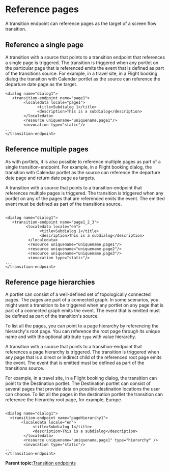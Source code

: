# Reference pages

A transition endpoint can reference pages as the target of a screen flow transition.

## Reference a single page

A transition with a source that points to a transition endpoint that references a single page is triggered. The transition is triggered when any portlet on the particular page that is referenced emits the event that is defined as part of the transitions source. For example, in a travel site, in a Flight booking dialog the transition with Calendar portlet as the source can reference the departure date page as the target.

```
<dialog name="dialog1">
   <transition-endpoint name="page1">
        <localedata locale="page1">
              <title>Subdialog 1</title>
              <description>This is a subdialog</description>
        </localedata>
        <resource uniquename="uniquename.page1"/>
        <invocation type="static"/>
...
</transition-endpoint>
```

## Reference multiple pages

As with portlets, it is also possible to reference multiple pages as part of a single transition-endpoint. For example, in a Flight booking dialog, the transition with Calendar portlet as the source can reference the departure date page and return date page as targets.

A transition with a source that points to a transition-endpoint that references multiple pages is triggered. The transition is triggered when any portlet on any of the pages that are referenced emits the event. The emitted event must be defined as part of the transitions source.

```

<dialog name="dialog1">
   <transition-endpoint name="page1_2_3">
         <localedata locale="en">
               <title>Subdialog 1</title>
               <description>This is a subdialog</description>
          </localedata>
          <resource uniquename="uniquename.page1"/>
          <resource uniquename="uniquename.page2"/>
          <resource uniquename="uniquename.page3"/>
          <invocation type="static"/>
...
</transition-endpoint>
```

## Reference page hierarchies

A portlet can consist of a well-defined set of topologically connected pages. The pages are part of a connected graph. In some scenarios, you might want a transition to be triggered when any portlet on any page that is part of a connected graph emits the event. The event that is emitted must be defined as part of the transition's source.

To list all the pages, you can point to a page hierarchy by referencing the hierarchy's root page. You can reference the root page through its unique name and with the optional attribute `type` with value hierarchy.

A transition with a source that points to a transition-endpoint that references a page hierarchy is triggered. The transition is triggered when any page that is a direct or indirect child of the referenced root page emits the event. The event that is emitted must be defined as part of the transitions source.

For example, in a travel site, in a Flight booking dialog, the transition can point to the Destination portlet. The Destination portlet can consist of several pages that provide data on possible destination locations the user can choose. To list all the pages in the destination portlet the transition can reference the hierarchy root page, for example, Europe.

```

<dialog name="dialog1">
  <transition-endpoint name="pageHierarchy1">
       <localedata locale="en">
            <title>Subdialog 1</title>
            <description>This is a subdialog</description>
        </localedata>
        <resource uniquename="uniquename.page1" type="hierarchy" />
        <invocation type="static"/>
...
</transition-endpoint>
```

**Parent topic:**[Transition endpoints](../screenflow/ref_trnstn_endpnts.md)

